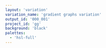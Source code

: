 ```yaml
---
layout: 'variation'
variation_name: 'gradient graphs variation'
output_id: '000_001'
project_id: 'gg'
background: 'black'
palettes:
  - 'hsl-full'
---
```

